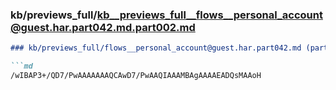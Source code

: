 ### kb/previews_full/kb__previews_full__flows__personal_account@guest.har.part042.md.part002.md

```md
### kb/previews_full/flows__personal_account@guest.har.part042.md (part 002)

```md
/wIBAP3+/QD7/PwAAAAAAAQCAwD7/PwAAQIAAAMBAgAAAAEADQsMAAoH
```

```

```
